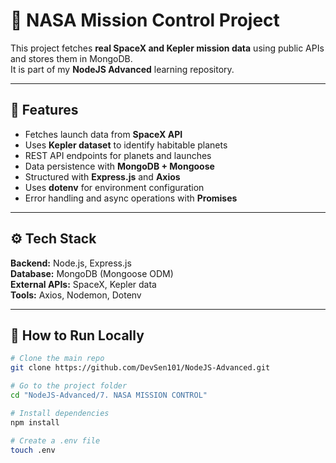 # 🚀 NASA Mission Control Project

This project fetches **real SpaceX and Kepler mission data** using public APIs and stores them in MongoDB.  
It is part of my **NodeJS Advanced** learning repository.

---

## 🌌 Features
- Fetches launch data from **SpaceX API**
- Uses **Kepler dataset** to identify habitable planets
- REST API endpoints for planets and launches
- Data persistence with **MongoDB + Mongoose**
- Structured with **Express.js** and **Axios**
- Uses **dotenv** for environment configuration
- Error handling and async operations with **Promises**

---

## ⚙️ Tech Stack
**Backend:** Node.js, Express.js  
**Database:** MongoDB (Mongoose ODM)  
**External APIs:** SpaceX, Kepler data  
**Tools:** Axios, Nodemon, Dotenv

---

## 🧠 How to Run Locally

```bash
# Clone the main repo
git clone https://github.com/DevSen101/NodeJS-Advanced.git

# Go to the project folder
cd "NodeJS-Advanced/7. NASA MISSION CONTROL"

# Install dependencies
npm install

# Create a .env file
touch .env
